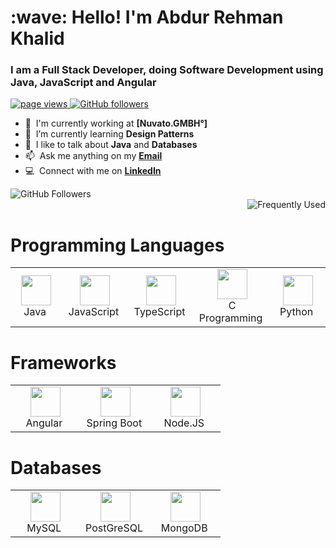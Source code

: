 <h1 align="left">:wave: Hello! I'm Abdur Rehman Khalid</h1>
<h3 align="left">I am a Full Stack Developer, doing Software Development using Java, JavaScript and Angular</h3>
<p align="left">
      <a href="https://github.com/AbdurRKhalid">
            <img src="https://komarev.com/ghpvc/?username=AbdurRKhalid" alt="page views" />
      </a>
        <a href="https://github.com/AbdurRKhalid?tab=followers">
            <img alt="GitHub followers" src="https://img.shields.io/github/followers/AbdurRKhalid?color=green&logo=github">
        </a>
</p>
<!-- ![Abdur Rehman Kahlid GitHub stats]() -->

- :office: &nbsp;I'm currently working at **[Nuvato.GMBH°]**
- :seedling: &nbsp;I’m currently learning **Design Patterns**
- :speech_balloon: &nbsp;I like to talk about **Java** and **Databases**
- :mailbox: &nbsp;Ask me anything on my **[Email](abdur.r.khalid@gmail.com)**
- :computer: &nbsp;Connect with me on **[LinkedIn](https://www.linkedin.com/in/abdur-r-khalid/)**

<div align="left" style="display:inline">
    <img alt="GitHub Followers" src="https://github-readme-stats.vercel.app/api?username=AbdurRKhalid&count_private=true&show_icons=true&theme=radical">
</div>
<div align="right">
    <img alt="Frequently Used" src="https://github-readme-stats.vercel.app/api/top-langs/?username=anuraghazra&layout=compact&theme=radical">
</div>
<h1 align="left">Programming Languages</h1>
<table>
    <tr>
        <td align="center" width="96">
            <a>
                <img src="https://cdn.jsdelivr.net/gh/devicons/devicon/icons/java/java-original-wordmark.svg" width="48" height="48"/>
            </a>
            <br>Java&nbsp;
        </td>
        <td align="center" width="96">
            <a>
                <img src="https://cdn.jsdelivr.net/gh/devicons/devicon/icons/javascript/javascript-original.svg" width="48" height="48"/>
            </a>
            <br>JavaScript&nbsp;
        </td>
        <td align="center" width="96">
            <a>
                <img src="https://cdn.jsdelivr.net/gh/devicons/devicon/icons/typescript/typescript-original.svg" width="48" height="48"/>
            </a>
            <br>TypeScript&nbsp;
        </td>
        <td align="center" width="96">
            <a>
                <img src="https://cdn.jsdelivr.net/gh/devicons/devicon/icons/c/c-original.svg" width="48" height="48"/>
            </a>
            <br>C Programming&nbsp;
        </td>
        <td align="center" width="96">
            <a>
                <img src="https://cdn.jsdelivr.net/gh/devicons/devicon/icons/python/python-original-wordmark.svg" width="48" height="48"/>
            </a>
            <br>Python&nbsp;
        </td>
    </tr>
</table>
<h1 align="left">Frameworks</h1>
<table>
    <tr>
        <td align="center" width="96">
            <a>
                <img src="https://cdn.jsdelivr.net/gh/devicons/devicon/icons/angularjs/angularjs-plain.svg" width="48" height="48"/>
            </a>
            <br>Angular&nbsp;
        </td>
        <td align="center" width="96">
            <a>
                <img src="https://cdn.jsdelivr.net/gh/devicons/devicon/icons/spring/spring-original-wordmark.svg" width="48" height="48"/>
            </a>
            <br>Spring Boot&nbsp;
        </td>
        <td align="center" width="96">
            <a>
                <img src="https://cdn.jsdelivr.net/gh/devicons/devicon/icons/nodejs/nodejs-original.svg" width="48" height="48"/>
            </a>
            <br>Node.JS&nbsp;
        </td>
    </tr>
</table>
<h1 align="left">Databases</h1>
<table>
    <tr>
        <td align="center" width="96">
            <a>
                <img src="https://cdn.jsdelivr.net/gh/devicons/devicon/icons/mysql/mysql-original-wordmark.svg" width="48" height="48"/>
            </a>
            <br>MySQL&nbsp;
        </td>
        <td align="center" width="96">
            <a>
                <img src="https://cdn.jsdelivr.net/gh/devicons/devicon/icons/postgresql/postgresql-original-wordmark.svg" width="48" height="48"/>
            </a>
            <br>PostGreSQL&nbsp;
        </td>
        <td align="center" width="96">
            <a>
                <img src="https://cdn.jsdelivr.net/gh/devicons/devicon/icons/mongodb/mongodb-original-wordmark.svg" width="48" height="48"/>
            </a>
            <br>MongoDB&nbsp;
        </td>
    </tr>
</table>
